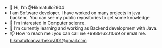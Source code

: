 - 👋 Hi, I’m @Hikmatullo2904
- I am Software developer. I have worked on many projects in java backend. You can see my public repositories to get some knowledge
- 👀 I’m interested in Computer science. 
- 🌱 I’m currently learning and working as Backend development with Java.
- 📫 How to reach me : you can call me +998916201069 or email me. hikmatulloanvarbekov001@gmail.com


